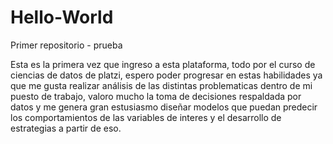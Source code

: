 # Hello-World
Primer repositorio - prueba

Esta es la primera vez que ingreso a esta plataforma, todo por el curso de ciencias de datos de platzi, espero poder progresar en estas habilidades ya que me gusta realizar análisis de las distintas problematicas dentro de mi puesto de trabajo, valoro mucho la toma de decisiones respaldada por datos y me genera gran estusiasmo diseñar modelos que puedan predecir los comportamientos de las variables de interes y el desarrollo de estrategias a partir de eso.
